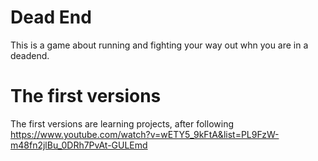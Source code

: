 # Dead End

This is a game about running and fighting your way out whn you are in a deadend.

# The first versions
The first versions are learning projects, after following https://www.youtube.com/watch?v=wETY5_9kFtA&list=PL9FzW-m48fn2jlBu_0DRh7PvAt-GULEmd 
